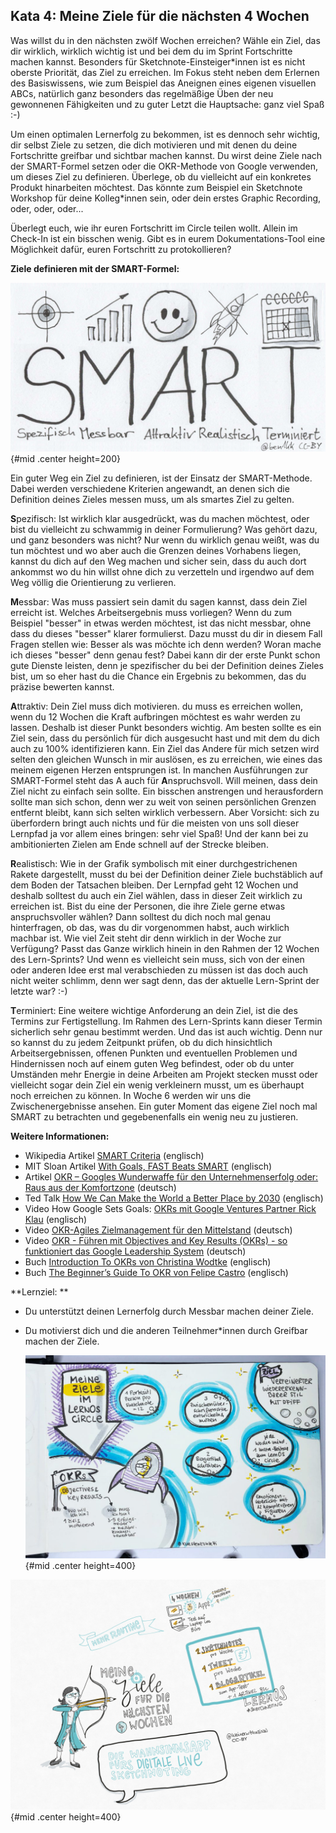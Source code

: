 ## Kata 4: Meine Ziele für die nächsten 4 Wochen

Was willst du in den nächsten zwölf Wochen erreichen? Wähle ein Ziel, das dir wirklich, wirklich wichtig ist und bei dem du im Sprint Fortschritte machen kannst. Besonders für Sketchnote-Einsteiger\*innen ist es nicht oberste Priorität, das Ziel zu erreichen. Im Fokus steht neben dem Erlernen des Basiswissens, wie zum Beispiel das Aneignen eines eigenen visuellen ABCs, natürlich ganz besonders das regelmäßige Üben der neu gewonnenen Fähigkeiten und zu guter Letzt die Hauptsache:  ganz viel Spaß :-)

Um einen optimalen Lernerfolg zu bekommen, ist es dennoch sehr  wichtig, dir selbst Ziele zu setzen, die dich motivieren und mit denen du deine Fortschritte greifbar und sichtbar machen kannst. Du wirst deine Ziele nach der SMART-Formel setzen oder die OKR-Methode von Google verwenden, um dieses Ziel zu definieren. Überlege, ob du vielleicht auf ein konkretes Produkt hinarbeiten möchtest. Das könnte zum Beispiel ein Sketchnote Workshop für deine Kolleg*innen sein, oder dein erstes Graphic Recording, oder, oder, oder...

Überlegt euch, wie ihr euren Fortschritt im Circle teilen wollt. Allein im Check-In ist ein bisschen wenig. Gibt es in eurem Dokumentations-Tool eine Möglichkeit dafür, euren Fortschritt zu protokollieren?

**Ziele definieren mit der SMART-Formel:**

![SMART goals by @ben1kk CC-BY](sketchnotes/smart_goals.png){#mid .center height=200}

Ein guter Weg ein Ziel zu definieren, ist der Einsatz der SMART-Methode. Dabei werden verschiedene Kriterien angewandt, an denen sich die Definition deines Zieles messen muss, um als smartes Ziel zu gelten.

**S**pezifisch: Ist wirklich klar ausgedrückt, was du machen möchtest, oder bist du vielleicht zu schwammig in deiner Formulierung? Was gehört dazu, und ganz besonders was nicht? Nur wenn du wirklich genau weißt, was du tun möchtest und wo aber auch die Grenzen deines Vorhabens liegen, kannst du dich auf den Weg machen und sicher sein, dass du auch dort ankommst wo du hin willst ohne dich zu verzetteln und irgendwo auf dem Weg völlig die Orientierung zu verlieren.

**M**essbar:  Was muss passiert sein damit du sagen kannst, dass dein Ziel erreicht ist. Welches Arbeitsergebnis muss vorliegen? Wenn du zum Beispiel "besser" in etwas werden möchtest, ist das nicht messbar, ohne dass du dieses "besser" klarer formulierst. Dazu musst du dir in diesem Fall Fragen stellen wie: Besser als was möchte ich denn werden? Woran mache ich dieses "besser" denn genau fest? Dabei kann dir der erste Punkt schon gute Dienste leisten, denn je spezifischer du bei der Definition deines Zieles bist, um so eher hast du die Chance ein Ergebnis zu bekommen, das du präzise bewerten kannst. 

**A**ttraktiv: Dein Ziel muss dich motivieren. du muss es erreichen wollen, wenn du 12 Wochen die Kraft aufbringen möchtest es wahr werden zu lassen. Deshalb ist dieser Punkt besonders wichtig. Am besten sollte es ein Ziel sein, dass du persönlich für dich ausgesucht hast und mit dem du dich auch zu 100% identifizieren kann. Ein Ziel das Andere für mich setzen wird selten den gleichen Wunsch in mir auslösen, es zu erreichen, wie eines das meinem eigenen Herzen entsprungen ist. In manchen Ausführungen zur SMART-Formel steht das A auch für **A**nspruchsvoll. Will meinen, dass dein Ziel nicht zu einfach sein sollte. Ein bisschen anstrengen und herausfordern sollte man sich schon, denn wer zu weit von seinen persönlichen Grenzen entfernt bleibt, kann sich selten wirklich verbessern. Aber Vorsicht: sich zu überfordern bringt auch nichts und für die meisten von uns soll dieser Lernpfad ja vor allem eines bringen: sehr viel Spaß! Und der kann bei zu ambitionierten Zielen am Ende schnell auf der Strecke bleiben. 

**R**ealistisch: Wie in der Grafik symbolisch mit einer durchgestrichenen Rakete dargestellt, musst du bei der Definition deiner Ziele buchstäblich auf dem Boden der Tatsachen bleiben. Der Lernpfad geht 12 Wochen und deshalb solltest du auch ein Ziel wählen, dass in dieser Zeit wirklich zu erreichen ist. Bist du eine der Personen, die ihre Ziele gerne etwas anspruchsvoller wählen? Dann solltest du dich noch mal genau hinterfragen, ob das, was du dir vorgenommen habst, auch wirklich machbar ist. Wie viel Zeit steht dir denn wirklich in der Woche zur Verfügung? Passt das Ganze wirklich hinein in den Rahmen der 12 Wochen des Lern-Sprints? Und wenn es vielleicht sein muss, sich von der einen oder anderen Idee erst mal verabschieden zu müssen ist das doch auch nicht weiter schlimm, denn  wer sagt denn, das der aktuelle Lern-Sprint der letzte war? :-)

**T**erminiert: Eine weitere wichtige Anforderung an dein Ziel, ist die des Termins zur Fertigstellung. Im Rahmen des Lern-Sprints kann dieser Termin sicherlich sehr genau bestimmt werden. Und das ist auch wichtig. Denn nur so kannst du zu jedem Zeitpunkt prüfen, ob du dich hinsichtlich Arbeitsergebnissen, offenen Punkten und eventuellen Problemen und Hindernissen noch auf einem guten Weg befindest, oder ob du unter Umständen mehr Energie in deine Arbeiten am Projekt stecken musst oder vielleicht sogar dein Ziel ein wenig verkleinern musst, um es überhaupt noch erreichen zu können.  In Woche 6 werden wir uns die Zwischenergebnisse ansehen. Ein guter Moment das eigene Ziel noch mal SMART zu betrachten und gegebenenfalls ein wenig neu zu justieren.

**Weitere Informationen:**

- Wikipedia Artikel [SMART Criteria](https://en.wikipedia.org/wiki/SMART_criteria) (englisch)
- MIT Sloan Artikel [With Goals, FAST Beats SMART](https://sloanreview.mit.edu/article/with-goals-fast-beats-smart) (englisch)
- Artikel [OKR – Googles Wunderwaffe für den Unternehmenserfolg oder: Raus aus der Komfortzone](https://t3n.de/news/okr-google-wunderwaffe-valley-ziele-530092/) (deutsch)
- Ted Talk [How We Can Make the World a Better Place by 2030](https://www.youtube.com/watch?v=o08ykAqLOxk) (englisch)
- Video How Google Sets Goals: [OKRs mit Google Ventures Partner Rick Klau](https://www.youtube.com/watch?v=mJB83EZtAjc) (englisch)
- Video [OKR-Agiles Zielmanagement für den Mittelstand](https://www.youtube.com/watch?v=_ugCKONbBNs) (deutsch)
- Video [OKR - Führen mit Objectives and Key Results (OKRs) - so funktioniert das Google Leadership System](https://www.youtube.com/watch?v=y-aIyqMZfnE&t=) (deutsch)
- Buch [Introduction To OKRs von Christina Wodtke](https://www.oreilly.com/business/free/files/introduction-to-okrs.pdf) (englisch)
- Buch [The Beginner’s Guide To OKR von Felipe Castro](https://felipecastro.com/resource/The-Beginners-Guide-to-OKR.pdf) (englisch)

**Lernziel: **

- Du unterstützt deinen Lernerfolg durch Messbar machen deiner Ziele.

- Du motivierst dich und die anderen Teilnehmer\*innen durch Greifbar machen der Ziele.

  ![Meine Ziele im LernOS Circle by @kuestenkonfetti CC-BY](sketchnotes/ziele_1.jpg){#mid .center height=400}

![Meine Ziele für die nächsten 4 Wochen by @kleinerw4hnsinn CC-BY](sketchnotes/ziele_2.jpg){#mid .center height=400}
